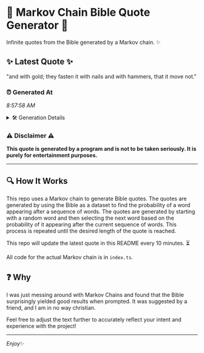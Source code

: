 # 📖 Markov Chain Bible Quote Generator 📖

Infinite quotes from the Bible generated by a Markov chain. ✨

## ✨ Latest Quote ✨
"and with gold; they fasten it with nails and with hammers, that it move not."

### ⏰ Generated At
*8:57:58 AM*

<details>
    <summary>🛠️ Generation Details</summary>
    <p>
        <strong>🌱 Seed:</strong> and<br>
        <strong>🔄 Iterations:</strong> 14<br>
        <strong>📜 Context History:</strong><br>[ and ]: with<br>[ and, with ]: gold;<br>[ and, with, gold; ]: they<br>[ and, with, gold;, they ]: fasten<br>[ and, with, gold;, they, fasten ]: it<br>[ and, with, gold;, they, fasten, it ]: with<br>[ with, gold;, they, fasten, it, with ]: nails<br>[ gold;, they, fasten, it, with, nails ]: and<br>[ they, fasten, it, with, nails, and ]: with<br>[ fasten, it, with, nails, and, with ]: hammers,<br>[ it, with, nails, and, with, hammers, ]: that<br>[ with, nails, and, with, hammers,, that ]: it<br>[ nails, and, with, hammers,, that, it ]: move<br>[ and, with, hammers,, that, it, move ]: not.<br>
    </p>
</details>

### ⚠️ Disclaimer ⚠️
**This quote is generated by a program and is not to be taken seriously. It is purely for entertainment purposes.**

---

## 🔍 How It Works

This repo uses a Markov chain to generate Bible quotes. The quotes are generated by using the Bible as a dataset to find the probability of a word appearing after a sequence of words. The quotes are generated by starting with a random word and then selecting the next word based on the probability of it appearing after the current sequence of words. This process is repeated until the desired length of the quote is reached.

This repo will update the latest quote in this README every 10 minutes. ⏳

All code for the actual Markov chain is in `index.ts`.

## ❓ Why

I was just messing around with Markov Chains and found that the Bible surprisingly yielded good results when prompted. 
It was suggested by a friend, and I am in no way christian.

Feel free to adjust the text further to accurately reflect your intent and experience with the project!

---

*Enjoy*✨
